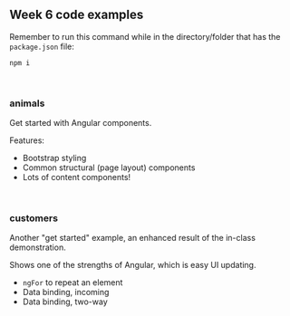 ## Week 6 code examples

Remember to run this command while in the directory/folder that has the `package.json` file:

```
npm i
```

<br>

### animals

Get started with Angular components. 

Features:
* Bootstrap styling
* Common structural (page layout) components
* Lots of content components!

<br>

### customers

Another "get started" example, an enhanced result of the in-class demonstration. 

Shows one of the strengths of Angular, which is easy UI updating.
* `ngFor` to repeat an element 
* Data binding, incoming 
* Data binding, two-way 

<br>
